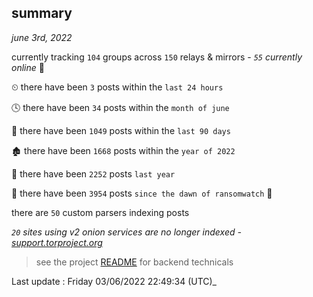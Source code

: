 
## summary
_june 3rd, 2022_

currently tracking `104` groups across `150` relays & mirrors - _`55` currently online_ 📡

⏲ there have been `3` posts within the `last 24 hours`

🕓 there have been `34` posts within the `month of june`

📅 there have been `1049` posts within the `last 90 days`

🏚 there have been `1668` posts within the `year of 2022`

🚀 there have been `2252` posts `last year`

🦕 there have been `3954` posts `since the dawn of ransomwatch` 🐣

there are `50` custom parsers indexing posts

_`20` sites using v2 onion services are no longer indexed - [support.torproject.org](https://support.torproject.org/onionservices/v2-deprecation/)_

> see the project [README](https://github.com/jmousqueton/ransomwatch#readme) for backend technicals



Last update : Friday 03/06/2022 22:49:34 (UTC)_

